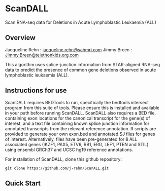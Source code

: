 # ScanDALL
Scan RNA-seq data for Deletions in Acute Lymphoblastic Leukaemia (ALL)

## Overview
Jacqueline Rehn : jacqueline.rehn@sahmri.com  Jimmy Breen : Jimmy.Breen@telethonkids.org.com

This algorithm uses splice-junction information from STAR-aligned RNA-seq data to predict the presence of common gene deletions observed in acute lymphoblastic leukaemia (ALL). 

## Instructions for use
ScanDALL requires BEDTools to run, specifically the bedtools intersect program from this suite of tools. Please ensure this is installed and available in your path before running ScanDALL. ScanDALL also requires a BED file, containing exon locations for the canonical transcript for the gene(s) of interest, and a text file containing known splice junction information for annotated transcripts from the relevant reference annotation. R scripts are provided to generate your own exon.bed and annotated.SJ files for genes of interest. Alternatively, files have been pre-generated for 8 ALL associated genes (IKZF1, PAX5, ETV6, RB1, ERG, LEF1, PTEN and STIL) using ensembl GRCh37 and UCSC hg19 reference annotations.

For installation of ScanDALL, clone this github repository:

```
git clone https://github.com/j-rehn/ScanALL.git
```

## Quick Start
